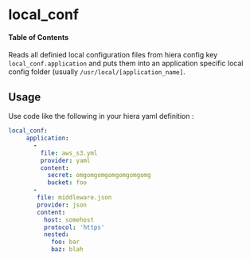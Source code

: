 # local_conf

#### Table of Contents

Reads all definied local configuration files from hiera config key ```local_conf.application``` and puts them into an application specific local config folder (usually ```/usr/local/[application_name]```.

## Usage

Use code like the following in your hiera yaml definition :

```yaml
local_conf:
     application:
       -
         file: aws_s3.yml
         provider: yaml
         content:
           secret: omgomgomgomgomgomgomg
           bucket: foo
       -
        file: middleware.json
        provider: json
        content:
          host: somehost
          protocol: 'https'
          nested:
            foo: bar
            baz: blah
```
